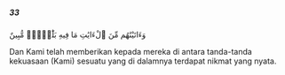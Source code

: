 ##### 33

<span class="ayah">وَءَاتَيْنَٰهُم مِّنَ ٱلْءَايَٰتِ مَا فِيهِ بَلَٰٓؤٌۭا۟ مُّبِينٌ</span>

<span class="ayah_translation">Dan Kami telah memberikan kepada mereka di antara tanda-tanda kekuasaan (Kami) sesuatu yang di dalamnya terdapat nikmat yang nyata.</span>
